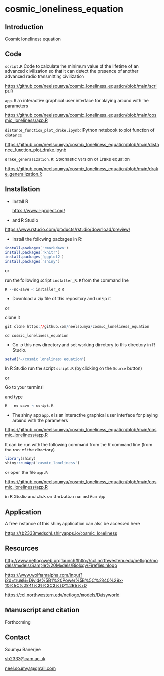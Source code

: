 # cosmic_loneliness_equation

## Introduction

Cosmic loneliness equation

## Code

`script.R` Code to calculate the minimum value of the lifetime of an advanced civilization so that it can detect the presence of another advanced radio transmitting civilization

https://github.com/neelsoumya/cosmic_loneliness_equation/blob/main/script.R

`app.R` an interactive graphical user interface for playing around with the parameters

https://github.com/neelsoumya/cosmic_loneliness_equation/blob/main/cosmic_loneliness/app.R

`distance_function_plot_drake.ipynb`: IPython notebook to plot function of distance

https://github.com/neelsoumya/cosmic_loneliness_equation/blob/main/distance_function_plot_drake.ipynb

`drake_generalization.R`: Stochastic version of Drake equation

https://github.com/neelsoumya/cosmic_loneliness_equation/blob/main/drake_generalization.R

## Installation

* Install R

    https://www.r-project.org/

* and R Studio

https://www.rstudio.com/products/rstudio/download/preview/

* Install the following packages in R:

```r
install.packages('rmarkdown')
install.packages('knitr')
install.packages('ggplot2')
install.packages('shiny')

```

or

run the following script `installer_R.R` from the command line

```r
R --no-save < installer_R.R

```

* Download a zip file of this repository and unzip it

or

clone it 

```r
git clone https://github.com/neelsoumya/cosmic_loneliness_equation

cd cosmic_loneliness_equation
```

* Go to this new directory and set working directory to this directory in R Studio.

```r
setwd('~/cosmic_loneliness_equation')
```

In R Studio run the script `script.R` (by clicking on the `Source` button)

or

Go to your terminal

and type

```r
R --no-save < script.R
```


* The shiny app `app.R` is an interactive graphical user interface for playing around with the parameters

https://github.com/neelsoumya/cosmic_loneliness_equation/blob/main/cosmic_loneliness/app.R

It can be run with the following command from the R command line (from the root of the directory)

```r
library(shiny)
shiny::runApp('cosmic_loneliness')

```

or open the file `app.R`

https://github.com/neelsoumya/cosmic_loneliness_equation/blob/main/cosmic_loneliness/app.R

in R Studio and click on the button named `Run App`


## Application

A free instance of this shiny application can also be accessed here

https://sb2333medschl.shinyapps.io/cosmic_loneliness



## Resources

http://www.netlogoweb.org/launch#http://ccl.northwestern.edu/netlogo/models/models/Sample%20Models/Biology/Fireflies.nlogo

https://www.wolframalpha.com/input?i2d=true&i=Divide%5B1%2CPower%5B%5C%2840%29x-10%5C%2841%29%2C2%5D%2B5%5D

https://ccl.northwestern.edu/netlogo/models/Daisyworld


## Manuscript and citation

Forthcoming

## Contact

Soumya Banerjee

sb2333@cam.ac.uk

neel.soumya@gmail.com



